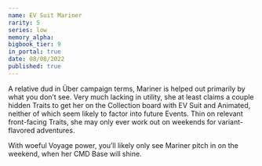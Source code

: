 ```yaml
---
name: EV Suit Mariner
rarity: 5
series: low
memory_alpha:
bigbook_tier: 9
in_portal: true
date: 08/08/2022
published: true
---
```


A relative dud in Über campaign terms, Mariner is helped out primarily by what you don’t see. Very much lacking in utility, she at least claims a couple hidden Traits to get her on the Collection board with EV Suit and Animated, neither of which seem likely to factor into future Events. Thin on relevant front-facing Traits, she may only ever work out on weekends for variant-flavored adventures.

With woeful Voyage power, you’ll likely only see Mariner pitch in on the weekend, when her CMD Base will shine.

